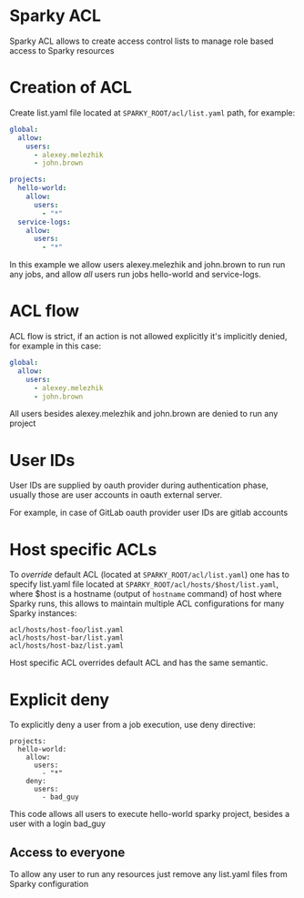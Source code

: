 # Sparky ACL

Sparky ACL allows to create access control lists to manage role based access to Sparky resources

# Creation of ACL

Create list.yaml file located at `SPARKY_ROOT/acl/list.yaml` path, for example:

```yaml
global:
  allow:
    users:
      - alexey.melezhik
      - john.brown

projects:
  hello-world:
    allow:
      users:
        - "*"
  service-logs:
    allow:
      users:
        - "*"
```

In this example we allow users alexey.melezhik and john.brown to run run any jobs,
and allow _all_ users run jobs hello-world and service-logs.

# ACL flow

ACL flow is strict, if an action is not allowed explicitly it's implicitly denied, 
for example in this case:

```yaml
global:
  allow:
    users:
      - alexey.melezhik
      - john.brown
```

All users besides alexey.melezhik and john.brown are denied to run any project

# User IDs

User IDs are supplied by oauth provider during authentication phase,
usually those are user accounts in oauth external server.

For example, in case of GitLab oauth provider user IDs are gitlab accounts

# Host specific ACLs

To _override_ default ACL (located at `SPARKY_ROOT/acl/list.yaml`) one has
to specify list.yaml file located at `SPARKY_ROOT/acl/hosts/$host/list.yaml`,
where $host is a hostname (output of `hostname` command) of host where Sparky
runs, this allows to maintain multiple ACL configurations for many Sparky instances:

```
acl/hosts/host-foo/list.yaml
acl/hosts/host-bar/list.yaml
acl/hosts/host-baz/list.yaml
```

Host specific ACL overrides default ACL and has the same semantic.

# Explicit deny

To explicitly deny a user from a job execution, use deny directive:

```
projects:
  hello-world:
    allow:
      users:
        - "*"
    deny:
      users:
        - bad_guy
```

This code allows all users to execute hello-world sparky project, besides a user with a login bad_guy

## Access to everyone

To allow any user to run any resources just remove any list.yaml files from Sparky configuration